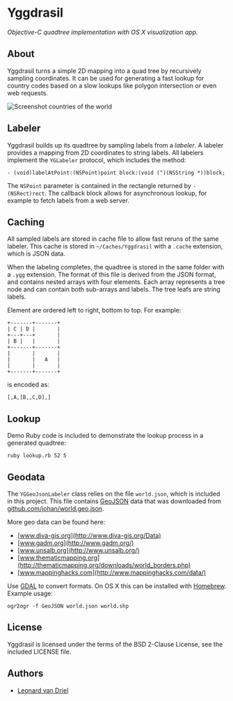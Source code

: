 Yggdrasil
===========

*Objective-C quadtree implementation with OS X visualization app.*


About
-----
Yggdrasil turns a simple 2D mapping into a quad tree by recursively sampling coordinates. It can be used for generating a fast lookup for country codes based on a slow lookups like polygon intersection or even web requests.

![Screenshot countries of the world](Yggdrasil/raw/master/Demo/screenshot.png)


Labeler
-------
Yggdrasil builds up its quadtree by sampling labels from a *labeler*. A labeler provides a mapping from 2D coordinates to string labels. All labelers implement the `YGLabeler` protocol, which includes the method:

    - (void)labelAtPoint:(NSPoint)point block:(void (^)(NSString *))block;

The `NSPoint` parameter is contained in the rectangle returned by `- (NSRect)rect`. The callback block allows for asynchronous lookup, for example to fetch labels from a web server.


Caching
-------
All sampled labels are stored in cache file to allow fast reruns of the same labeler. This cache is stored in `~/Caches/Yggdrasil` with a `.cache` extension, which is JSON data. 

When the labeling completes, the quadtree is stored in the same folder with a `.ygg` extension. The format of this file is derived from the JSON format, and contains nested arrays with four elements. Each array represents a tree node and can contain both sub-arrays and labels. The tree leafs are string labels.

Element are ordered left to right, bottom to top. For example:

    +-------+-------+
    | C | D |       |
    +---+---+       |
    | B |   |       |
    +-------+-------+
    |       |       |
    |       |   A   |
    |       |       |
    +-------+-------+

is encoded as:

    [,A,[B,,C,D],]
    

Lookup
------
Demo Ruby code is included to demonstrate the lookup process in a generated quadtree:

    ruby lookup.rb 52 5


Geodata
-------
The `YGGeoJsonLabeler` class relies on the file `world.json`, which is included in this project. This file contains [GeoJSON](http://www.geojson.org/geojson-spec.html) data that was downloaded from [github.com/johan/world.geo.json](https://github.com/johan/world.geo.json).

More geo data can be found here:

* [www.diva-gis.org](http://www.diva-gis.org/Data)
* [www.gadm.org](http://www.gadm.org/)
* [www.unsalb.org](http://www.unsalb.org/)
* [www.thematicmapping.org](http://thematicmapping.org/downloads/world_borders.php)
* [www.mappinghacks.com](http://www.mappinghacks.com/data/)

Use [GDAL](http://www.gdal.org/) to convert formats. On OS X this can be installed with [Homebrew](http://mxcl.github.com/homebrew/). Example usage:

    ogr2ogr -f GeoJSON world.json world.shp


License
-------
Yggdrasil is licensed under the terms of the BSD 2-Clause License, see the included LICENSE file.


Authors
-------
- [Leonard van Driel](http://www.leonardvandriel.nl/)
